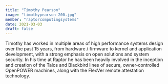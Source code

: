 ```yaml
---
title: "Timothy Pearson"
image: "timothypearson-200.jpg"
member: "raptorcomputingsystems"
date: 2021-03-03
draft: false
---
```


Timothy has worked in multiple areas of high performance systems design over the past 15 years,
from hardware / firmware to kernel and application development, with a strong emphasis on open solutions and system security.
In his time at Raptor he has been heavily involved in the inception and creation of the Talos and Blackbird lines of secure,
owner-controlled OpenPOWER machines, along with the FlexVer remote attestation technology.
